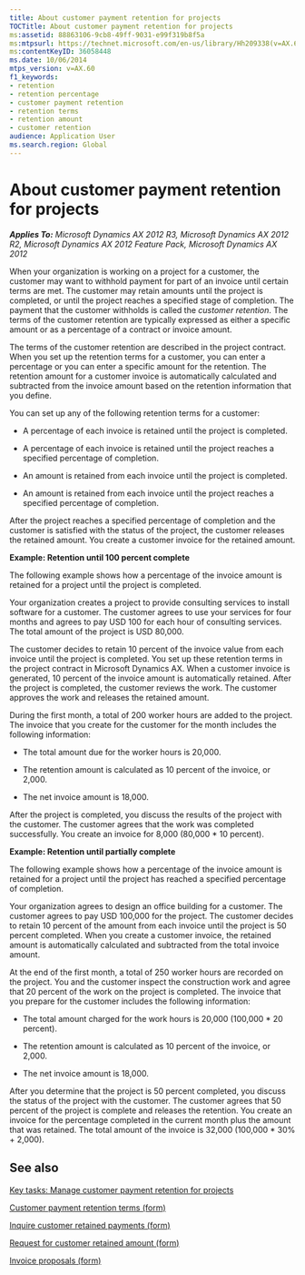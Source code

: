 ```yaml
---
title: About customer payment retention for projects
TOCTitle: About customer payment retention for projects
ms:assetid: 88863106-9cb8-49ff-9031-e99f319b8f5a
ms:mtpsurl: https://technet.microsoft.com/en-us/library/Hh209338(v=AX.60)
ms:contentKeyID: 36058448
ms.date: 10/06/2014
mtps_version: v=AX.60
f1_keywords:
- retention
- retention percentage
- customer payment retention
- retention terms
- retention amount
- customer retention
audience: Application User
ms.search.region: Global
---
```


# About customer payment retention for projects 


_**Applies To:** Microsoft Dynamics AX 2012 R3, Microsoft Dynamics AX 2012 R2, Microsoft Dynamics AX 2012 Feature Pack, Microsoft Dynamics AX 2012_

When your organization is working on a project for a customer, the customer may want to withhold payment for part of an invoice until certain terms are met. The customer may retain amounts until the project is completed, or until the project reaches a specified stage of completion. The payment that the customer withholds is called the *customer retention*. The terms of the customer retention are typically expressed as either a specific amount or as a percentage of a contract or invoice amount.

The terms of the customer retention are described in the project contract. When you set up the retention terms for a customer, you can enter a percentage or you can enter a specific amount for the retention. The retention amount for a customer invoice is automatically calculated and subtracted from the invoice amount based on the retention information that you define.

You can set up any of the following retention terms for a customer:

  - A percentage of each invoice is retained until the project is completed.

  - A percentage of each invoice is retained until the project reaches a specified percentage of completion.

  - An amount is retained from each invoice until the project is completed.

  - An amount is retained from each invoice until the project reaches a specified percentage of completion.

After the project reaches a specified percentage of completion and the customer is satisfied with the status of the project, the customer releases the retained amount. You create a customer invoice for the retained amount.

**Example: Retention until 100 percent complete**

The following example shows how a percentage of the invoice amount is retained for a project until the project is completed.

Your organization creates a project to provide consulting services to install software for a customer. The customer agrees to use your services for four months and agrees to pay USD 100 for each hour of consulting services. The total amount of the project is USD 80,000.

The customer decides to retain 10 percent of the invoice value from each invoice until the project is completed. You set up these retention terms in the project contract in Microsoft Dynamics AX. When a customer invoice is generated, 10 percent of the invoice amount is automatically retained. After the project is completed, the customer reviews the work. The customer approves the work and releases the retained amount.

During the first month, a total of 200 worker hours are added to the project. The invoice that you create for the customer for the month includes the following information:

  - The total amount due for the worker hours is 20,000.

  - The retention amount is calculated as 10 percent of the invoice, or 2,000.

  - The net invoice amount is 18,000.

After the project is completed, you discuss the results of the project with the customer. The customer agrees that the work was completed successfully. You create an invoice for 8,000 (80,000 \* 10 percent).

**Example: Retention until partially complete**

The following example shows how a percentage of the invoice amount is retained for a project until the project has reached a specified percentage of completion.

Your organization agrees to design an office building for a customer. The customer agrees to pay USD 100,000 for the project. The customer decides to retain 10 percent of the amount from each invoice until the project is 50 percent completed. When you create a customer invoice, the retained amount is automatically calculated and subtracted from the total invoice amount.

At the end of the first month, a total of 250 worker hours are recorded on the project. You and the customer inspect the construction work and agree that 20 percent of the work on the project is completed. The invoice that you prepare for the customer includes the following information:

  - The total amount charged for the work hours is 20,000 (100,000 \* 20 percent).

  - The retention amount is calculated as 10 percent of the invoice, or 2,000.

  - The net invoice amount is 18,000.

After you determine that the project is 50 percent completed, you discuss the status of the project with the customer. The customer agrees that 50 percent of the project is complete and releases the retention. You create an invoice for the percentage completed in the current month plus the amount that was retained. The total amount of the invoice is 32,000 (100,000 \* 30% + 2,000).

## See also

[Key tasks: Manage customer payment retention for projects](key-tasks-manage-customer-payment-retention-for-projects.md)

[Customer payment retention terms (form)](https://technet.microsoft.com/en-us/library/hh208591\(v=ax.60\))

[Inquire customer retained payments (form)](https://technet.microsoft.com/en-us/library/hh209406\(v=ax.60\))

[Request for customer retained amount (form)](https://technet.microsoft.com/en-us/library/hh209691\(v=ax.60\))

[Invoice proposals (form)](https://technet.microsoft.com/en-us/library/aa615408\(v=ax.60\))

  


